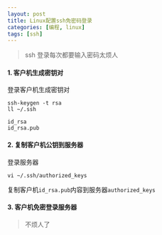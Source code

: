 ```yaml
---
layout: post
title: Linux配置ssh免密码登录
categories: [编程, linux]
tags: [ssh]
---
```


> ssh 登录每次都要输入密码太烦人

#### 1. 客户机生成密钥对
登录客户机生成密钥对
```
ssh-keygen -t rsa
ll ~/.ssh
```

```
id_rsa
id_rsa.pub
```

#### 2. 复制客户机公钥到服务器
登录服务器
```
vi ~/.ssh/authorized_keys

```

复制客户机`id_rsa.pub`内容到服务器`authorized_keys`

#### 3. 客户机免密登录服务器

> 不烦人了
